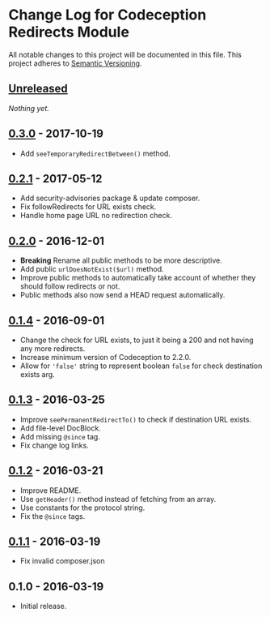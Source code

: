 # Change Log for Codeception Redirects Module

All notable changes to this project will be documented in this file.
This project adheres to [Semantic Versioning](http://semver.org/).

## [Unreleased]

_Nothing yet._

## [0.3.0] - 2017-10-19
- Add `seeTemporaryRedirectBetween()` method.

## [0.2.1] - 2017-05-12
- Add security-advisories package & update composer.
- Fix followRedirects for URL exists check.
- Handle home page URL no redirection check.

## [0.2.0] - 2016-12-01
- **Breaking** Rename all public methods to be more descriptive.
- Add public `urlDoesNotExist($url)` method.
- Improve public methods to automatically take account of whether they should follow redirects or not.
- Public methods also now send a HEAD request automatically.

## [0.1.4] - 2016-09-01
- Change the check for URL exists, to just it being a 200 and not having any more redirects.
- Increase minimum version of Codeception to 2.2.0.
- Allow for `'false'` string to represent boolean `false` for check destination exists arg.

## [0.1.3] - 2016-03-25
- Improve `seePermanentRedirectTo()` to check if destination URL exists.
- Add file-level DocBlock.
- Add missing `@since` tag.
- Fix change log links.

## [0.1.2] - 2016-03-21
- Improve README.
- Use `getHeader()` method instead of fetching from an array.
- Use constants for the protocol string.
- Fix the `@since` tags.

## [0.1.1] - 2016-03-19
- Fix invalid composer.json

## 0.1.0 - 2016-03-19
- Initial release.

[Unreleased]: https://github.com/gamajo/codeception-redirects/compare/0.3.0...HEAD
[0.3.0]: https://github.com/gamajo/codeception-redirects/compare/0.2.0...0.2.1
[0.2.1]: https://github.com/gamajo/codeception-redirects/compare/0.2.0...0.2.1
[0.2.0]: https://github.com/gamajo/codeception-redirects/compare/0.1.4...0.2.0
[0.1.4]: https://github.com/gamajo/codeception-redirects/compare/0.1.3...0.1.4
[0.1.3]: https://github.com/gamajo/codeception-redirects/compare/0.1.2...0.1.3
[0.1.2]: https://github.com/gamajo/codeception-redirects/compare/0.1.1...0.1.2
[0.1.1]: https://github.com/gamajo/codeception-redirects/compare/0.1.0...0.1.1
